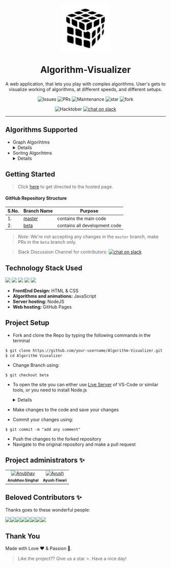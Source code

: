 <div align="center"> <img align="center" alt="algorithm-visualizer" src="Logo1.png" height='150' width='150'>

<h1 align="center"> Algorithm-Visualizer</h1>

A web application, that lets you play with complex algorithms. User's gets to visualize working of algorithms, at different speeds, and different setups.

![Issues](https://img.shields.io/github/issues/servermonk/Algorithm-Visualizer)
![PRs](https://img.shields.io/github/issues-pr/servermonk/Algorithm-Visualizer)
![Maintenance](https://img.shields.io/maintenance/yes/2020)
![star](https://img.shields.io/github/stars/servermonk/Algorithm-Visualizer?style=social)
![fork](https://img.shields.io/github/forks/servermonk/Algorithm-Visualizer?style=social)

![Hacktober](https://img.shields.io/github/hacktoberfest/2020/servermonk/Algorithm-Visualizer?suggestion_label=help-wanted) [![chat on slack](https://img.shields.io/badge/chat-on%20slack-brightgreen)](https://join.slack.com/t/newworkspace-fy37144/shared_invite/zt-hvk62rhv-1ysq_VTpavJqhnpfYXdBow)


</div>
<hr>

## Algorithms Supported

<ul>
<li> Graph Algorihtms
  <details>
  <ul>
    <li> Dijkstra's path finding algorihtm. </li>
    <li> A-Star path finding algorihtm. </li>
    <li> Breadth First Search (BFS) traversal algorihtm. </li>
    <li> Depth First Search (DFS) traversal algorithm. </li>
  </ul>
  </details>
</li>
<li> Soritng Algorihtms
  <details>
  <ul>
    <li> Bubble Sort </li>
    <li> Selection Sort </li>
    <li> Insertion Sort </li>
    <li> Quick Sort </li>
    <li> Merge Sort </li>
    <li> Heap Sort </li>
  </ul>
  </details>
</li>
</ul> 


## Getting Started

> Click [here](https://servermonk.github.io/Algorithm-Visualizer/) to get directed to the hosted page.

#### GitHub Repository Structure

| S.No. | Branch Name                                                              | Purpose                       |
| ----- | ------------------------------------------------------------------------ | ----------------------------- |
| 1.    | [master](https://github.com/servermonk/Algorithm-Visualizer/tree/master) | contains the main code        |
| 2.    | [beta](https://github.com/servermonk/Algorithm-Visualizer/tree/beta)     | contains all development code |

> *Note*: We're not accepting any changes in the `master` branch, make PRs in the `beta` branch only.


> Slack Discussion Channel for contributors: [![chat on slack](https://img.shields.io/badge/chat-on%20slack-brightgreen)](https://join.slack.com/t/newworkspace-fy37144/shared_invite/zt-hvk62rhv-1ysq_VTpavJqhnpfYXdBow)

## Technology Stack Used
<img src="https://img.shields.io/badge/html5%20-%23E34F26.svg?&style=for-the-badge&logo=html5&logoColor=white"/> <img src="https://img.shields.io/badge/css3%20-%231572B6.svg?&style=for-the-badge&logo=css3&logoColor=white"/> <img src="https://img.shields.io/badge/javascript%20-%23323330.svg?&style=for-the-badge&logo=javascript&logoColor=%23F7DF1E"/> <img src="https://img.shields.io/badge/node.js%20-%2343853D.svg?&style=for-the-badge&logo=node.js&logoColor=white"/> <img src="https://img.shields.io/badge/github%20-%23121011.svg?&style=for-the-badge&logo=github&logoColor=white"/>

- <strong> FrontEnd Design: </strong> HTML & CSS
- <strong> Algorithms and animations: </strong> JavaScript
- <strong> Server hosting: </strong> NodeJS
- <strong> Web hosting: </strong> GitHub Pages


## Project Setup
- Fork and clone the Repo by typing the following commands in the terminal 
```
$ git clone https://github.com/your-username/Algorithm-Visualizer.git
$ cd Algorithm Viusalizer
```
- Change Branch using:
```
$ git checkout beta
```
- To open the site you can either use [Live Server](https://marketplace.visualstudio.com/items?itemName=ritwickdey.LiveServer) of VS-Code or similar tools, or you need to install Node.js 
    <details>
    To open site on Localhost:
    - Install node dependencies using:

    ```
    $ npm install
    ```

    - To start the server, type:
    ```
    $ node server
    ```
   
    - Then on your browser type http://localhost:3000/
  </details>
- Make changes to the code and save your changes
- Commit your changes using:
```
$ git commit -m "add any comment"
```
- Push the changes to the forked repository
- Navigate to the original repository and make a pull request


## Project administrators ✨

<!-- Thanks goes to these wonderful people ([emoji key](https://allcontributors.org/docs/en/emoji-key)): -->


<!-- ALL-CONTRIBUTORS-LIST:START - Do not remove or modify this section -->
<!-- prettier-ignore-start -->
<!-- markdownlint-disable -->
<table>
  <tbody>
    <tr>
      <td align="center">
        <a href="https://github.com/anubhavitis"><img alt="Anubhav" src="https://avatars1.githubusercontent.com/u/26124625?s=400&u=c411643ffe3db941107eca578ada396c5f8dfa3a&v=4" width="100px;"><br><sub><b>Anubhav Singhal</b></sub></a><br>
      </td>
      <td align="center">
        <a href="https://github.com/servermonk">
          <img alt="Ayush" src="https://avatars0.githubusercontent.com/u/47775419?s=400&u=8093851c8db10edad1d6a00435989daab20c2bbe&v=4" width="100px;"> <br>
          <sub><b>Ayush Tiwari</b></sub></a>  <br>
        </a>
      </td>
    </tr>
  </tbody>
</table>

## Beloved Contributors ✨

Thanks goes to these wonderful people:


[![](https://sourcerer.io/fame/servermonk/servermonk/Algorithm-Visualizer/images/0)](https://sourcerer.io/fame/servermonk/servermonk/Algorithm-Visualizer/links/0)[![](https://sourcerer.io/fame/servermonk/servermonk/Algorithm-Visualizer/images/1)](https://sourcerer.io/fame/servermonk/servermonk/Algorithm-Visualizer/links/1)[![](https://sourcerer.io/fame/servermonk/servermonk/Algorithm-Visualizer/images/2)](https://sourcerer.io/fame/servermonk/servermonk/Algorithm-Visualizer/links/2)[![](https://sourcerer.io/fame/servermonk/servermonk/Algorithm-Visualizer/images/3)](https://sourcerer.io/fame/servermonk/servermonk/Algorithm-Visualizer/links/3)[![](https://sourcerer.io/fame/servermonk/servermonk/Algorithm-Visualizer/images/4)](https://sourcerer.io/fame/servermonk/servermonk/Algorithm-Visualizer/links/4)[![](https://sourcerer.io/fame/servermonk/servermonk/Algorithm-Visualizer/images/5)](https://sourcerer.io/fame/servermonk/servermonk/Algorithm-Visualizer/links/5)[![](https://sourcerer.io/fame/servermonk/servermonk/Algorithm-Visualizer/images/6)](https://sourcerer.io/fame/servermonk/servermonk/Algorithm-Visualizer/links/6)[![](https://sourcerer.io/fame/servermonk/servermonk/Algorithm-Visualizer/images/7)](https://sourcerer.io/fame/servermonk/servermonk/Algorithm-Visualizer/links/7)


## **Thank You**
Made with Love ❤️️  &  Passion 🙏.
> Like the project?? Give us a star ⭐. Have a nice day!
